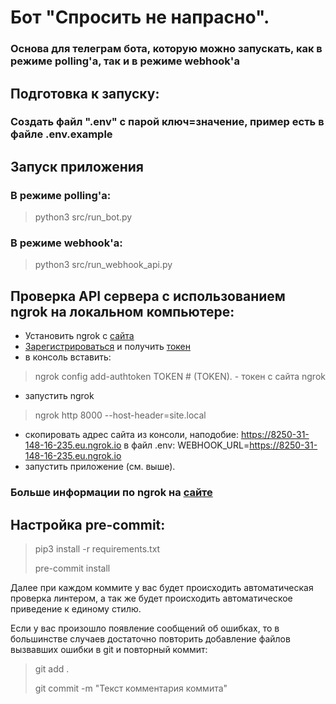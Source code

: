# Бот "Спросить не напрасно".
### Основа для телеграм бота, которую можно запускать, как в режиме polling'а, так и в режиме webhook'а

## Подготовка к запуску:
### Создать файл ".env" с парой ключ=значение, пример есть в файле .env.example
## Запуск приложения
### В режиме polling'а:
> python3 src/run_bot.py

### В режиме webhook'а:
> python3 src/run_webhook_api.py
## Проверка API сервера с использованием ngrok на локальном компьютере:
- Установить ngrok с [сайта](https://ngrok.com/download)
- [Зарегистрироваться](https://dashboard.ngrok.com/) и получить [токен](https://dashboard.ngrok.com/get-started/your-authtoken)
- в консоль вставить:
> ngrok config add-authtoken TOKEN  # (TOKEN). - токен с сайта ngrok
- запустить ngrok
> ngrok http 8000 --host-header=site.local
- скопировать адрес сайта из консоли, наподобие: https://8250-31-148-16-235.eu.ngrok.io в файл .env: WEBHOOK_URL=https://8250-31-148-16-235.eu.ngrok.io
- запустить приложение (см. выше).
### Больше информации по ngrok на [сайте](https://ngrok.com/docs/getting-started)

## Настройка pre-commit:

> pip3 install -r requirements.txt
>
> pre-commit install

Далее при каждом коммите у вас будет происходить автоматическая проверка линтером, а так же будет происходить автоматическое приведение к единому стилю.

Если у вас произошло появление сообщений об ошибках, то в большинстве случаев достаточно повторить добавление файлов вызвавших ошибки в git и повторный коммит:

> git add .
>
> git commit -m "Текст комментария коммита"
